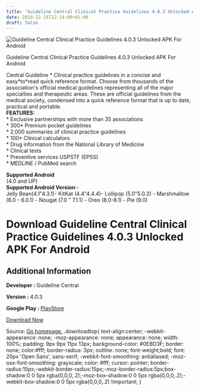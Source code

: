 ```yaml
---
title: 'Guideline Central Clinical Practice Guidelines 4.0.3 Unlocked APK For Android'
date: 2019-12-15T22:14:00+01:00
draft: false
---
```


![Guideline Central Clinical Practice Guidelines 4.0.3 Unlocked APK For Android](https://i1.wp.com/apkhome.net/wp-content/uploads/2019/12/Guideline-Central-Clinical-Practice-Guidelines-4.0.3-Unlocked.png "Guideline Central Clinical Practice Guidelines 4.0.3 Unlocked APK For Android")

  

Guideline Central Clinical Practice Guidelines 4.0.3 Unlocked APK For Android

Central Guideline \* Clinical practice guidelines in a concise and easy\*to\*read quick reference format. Choose from thousands of the association's official medical guidelines representing all of the major specialties and therapeutic areas. These are official guidelines from the medical society, condensed into a quick reference format that is up to date, practical and portable.  
**FEATURES:**  
\* Exclusive partnerships with more than 35 associations  
\* 300\* Premium pocket guidelines  
\* 2,000 summaries of clinical practice guidelines  
\* 100\* Clinical calculators  
\* Drug information from the National Library of Medicine  
\* Clinical tests  
\* Preventive services USPSTF (EPSS)  
\* MEDLINE / PubMed search

**Supported Android**  
{4.0 and UP}  
**Supported Android Version**:-  
Jelly Bean(4.1"4.3.1)- KitKat (4.4"4.4.4)- Lollipop (5.0"5.0.2) - Marshmallow (6.0 - 6.0.1) - Nougat (7.0 " 7.1.1) - Oreo (8.0-8.1) - Pie (9.0)

Download Guideline Central Clinical Practice Guidelines 4.0.3 Unlocked APK For Android
======================================================================================

Additional Information
----------------------

**Developer :** Guideline Central

**Version :** 4.0.3

**Google Play :** [PlayStore](https://play.google.com/store/apps/details?id=com.mobiuso.IGC.guidelines)

  

[Download Now](https://store4app.co/post/guideline-central-clinical-practice-guidelines-4-0-3-unlocked-apk-for-android_1576438036)

  
Source: [Go homepage.](https://store4app.co/post/guideline-central-clinical-practice-guidelines-4-0-3-unlocked-apk-for-android_1576438036) .downloadtop{ text-align:center; -webkit-appearance: none; -moz-appearance: none; appearance: none; width: 100%; padding: 9px 9px 11px 13px; background-color: #0EBD3F; border: none; color:#fff; border-radius: 3px; outline: none; font-weight;bold; font: 20px 'Open Sans', sans-serif; -webkit-font-smoothing: antialiased; -moz-osx-font-smoothing: grayscale; color: #fff; cursor: pointer; border-radius:15px;-webkit-border-radius:15px;-moz-border-radius:5px;box-shadow:0 0 5px rgba(0,0,0,.2);-moz-box-shadow:0 0 5px rgba(0,0,0,.2);-webkit-box-shadow:0 0 5px rgba(0,0,0,.2) !important; }